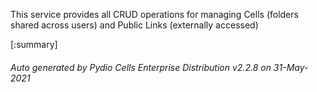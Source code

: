 






This service provides all CRUD operations for managing Cells (folders shared across users) and Public Links (externally accessed)

[:summary]

###### Auto generated by Pydio Cells Enterprise Distribution v2.2.8 on 31-May-2021
